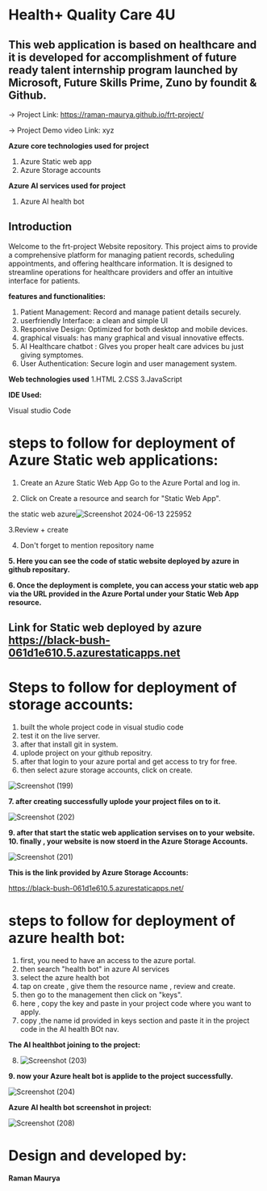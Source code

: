 # Health+ Quality Care 4U

## This web application is based on healthcare and it is developed for accomplishment of future ready talent internship program launched by Microsoft, Future Skills Prime, Zuno by foundit & Github.

-> Project Link:  https://raman-maurya.github.io/frt-project/

-> Project Demo video Link: xyz

**Azure core technologies used for project**

1. Azure Static web app
2. Azure Storage accounts


**Azure AI services used for project**

1. Azure AI health bot

## Introduction

Welcome to the frt-project Website repository. This project aims to provide a comprehensive platform for managing patient records, scheduling appointments, and offering healthcare information. It is designed to streamline operations for healthcare providers and offer an intuitive interface for patients.

**features and functionalities:**

1. Patient Management: Record and manage patient details securely.
2. userfriendly Interface: a clean and simple UI
3. Responsive Design: Optimized for both desktop and mobile devices.
4. graphical visuals: has many graphical and visual innovative effects.
5. AI Healthcare chatbot : GIves you proper healt care advices bu just giving symptomes.
6. User Authentication: Secure login and user management system.

**Web technologies used**
1.HTML
2.CSS
3.JavaScript

**IDE Used:**

Visual studio Code

# steps to follow for deployment of Azure Static web applications:

1. Create an Azure Static Web App Go to the Azure Portal and log in.

2. Click on Create a resource and search for "Static Web App".

the static web azure![Screenshot 2024-06-13 225952](https://github.com/Raman-Maurya/frt-project/assets/159642215/51e99972-de55-4489-bb06-7789fbcbe7a0)

3.Review + create

4. Don't forget to mention repository name

**5. Here you can see the code of static website deployed by azure in github repositary.**

**6. Once the deployment is complete, you can access your static web app via the URL provided in the Azure Portal under your Static Web App resource.**

## Link for Static web deployed by azure https://black-bush-061d1e610.5.azurestaticapps.net


# Steps to follow for deployment of storage accounts:

1. built the whole project code in visual studio code
2. test it on the live server.
3. after that install git in system.
4. uplode project on your github repositry.
5. after that login to your azure portal and get access to try for free.
6. then select azure storage accounts, click on create.

![Screenshot (199)](https://github.com/Raman-Maurya/frt-project/assets/159642215/4657f2d5-b673-4098-8009-a0c575195642)


**7. after creating successfully uplode your project files on to it.**

![Screenshot (202)](https://github.com/Raman-Maurya/frt-project/assets/159642215/59dc0e4e-a9cc-4158-a692-17b8777ce5b0)

**9. after that start the static web application servises on to your website. 10. finally , your website is now stoerd in the Azure Storage Accounts.**


![Screenshot (201)](https://github.com/Raman-Maurya/frt-project/assets/159642215/ff2c4fbf-baf4-4c81-bc66-2dbab7691ced)

**This is the link provided by Azure Storage Accounts:**

 https://black-bush-061d1e610.5.azurestaticapps.net/


# steps to follow for deployment of azure health bot:

1. first, you need to have an access to the azure portal.
2. then search "health bot" in azure AI services
3. select the azure health bot
4. tap on create , give them the resource name , review and create.
5. then go to the management then click on "keys".
6. here , copy the key and paste in your project code where you want to apply.
7. copy ,the name id provided in keys section and paste it in the project code in the AI health BOt nav.


**The AI healthbot joining to the project:**

8. ![Screenshot (203)](https://github.com/Raman-Maurya/frt-project/assets/159642215/f10ae211-9252-4942-869d-7a4f6b7c6c44)

**9. now your Azure healt bot is applide to the project successfully.**

![Screenshot (204)](https://github.com/Raman-Maurya/frt-project/assets/159642215/b3737ec5-488a-4137-bbd0-e3cc99b776a7)

**Azure AI health bot screenshot in project:**

![Screenshot (208)](https://github.com/Raman-Maurya/frt-project/assets/159642215/52a83653-0766-4a77-b38f-e027b74bdfb6)


# Design and developed by:

**Raman Maurya**
